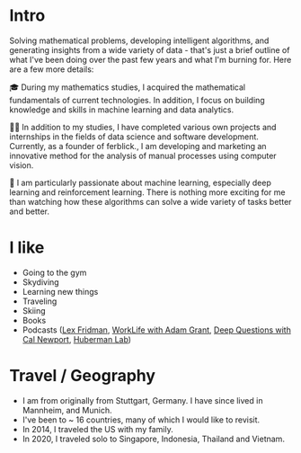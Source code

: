 
# Intro

Solving mathematical problems, developing intelligent algorithms, and generating insights from a wide variety of data - that's just a brief outline of what I've been doing over the past few years and what I'm burning for. Here are a few more details:  

🎓 During my mathematics studies, I acquired the mathematical fundamentals of current technologies. In addition, I focus on building knowledge and skills in machine learning and data analytics.  

🧑‍💻 In addition to my studies, I have completed various own projects and internships in the fields of data science and software development. Currently, as a founder of ferblick., I am developing and marketing an innovative method for the analysis of manual processes using computer vision.   

🦾 I am particularly passionate about machine learning, especially deep learning and reinforcement learning. There is nothing more exciting for me than watching how these algorithms can solve a wide variety of tasks better and better.

# I like

- Going to the gym
- Skydiving
- Learning new things
- Traveling
- Skiing
- Books
- Podcasts ([Lex Fridman](https://lexfridman.com/podcast/), [WorkLife with Adam Grant](https://www.adamgrant.net/podcast/), [Deep Questions with Cal Newport](https://www.calnewport.com/podcast/), [Huberman Lab](https://hubermanlab.com/category/podcast-episodes/)) 


# Travel / Geography

- I am from originally from Stuttgart, Germany. I have since lived in Mannheim, and Munich.
- I've been to ~ 16 countries, many of which I would like to revisit.
- In 2014, I traveled the US with my family.
- In 2020, I traveled solo to Singapore, Indonesia, Thailand and Vietnam.
